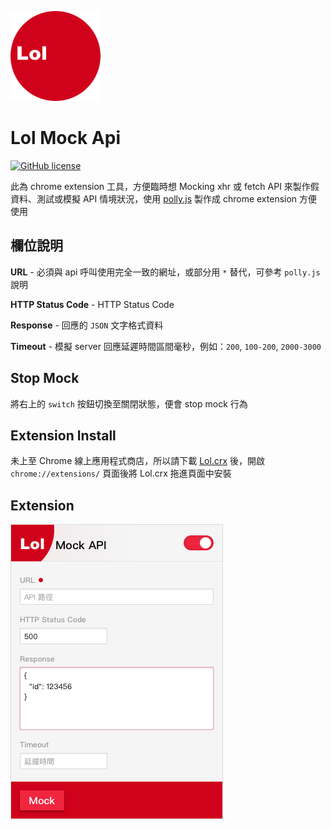 ![lol-icon](Lol/icon48.png)

# Lol Mock Api

[![GitHub license](https://img.shields.io/github/license/totofish/Lol-Mock-API.svg)](https://github.com/totofish/Lol-Mock-API/blob/master/LICENSE)

此為 chrome extension 工具，方便臨時想 Mocking xhr 或 fetch API 來製作假資料、測試或模擬 API 情境狀況，使用 [polly.js](https://netflix.github.io/pollyjs) 製作成 chrome extension 方便使用

## 欄位說明

**URL** - 必須與 api 呼叫使用完全一致的網址，或部分用 `*` 替代，可參考 `polly.js` 說明

**HTTP Status Code** - HTTP Status Code

**Response** - 回應的 `JSON` 文字格式資料

**Timeout** - 模擬 server 回應延遲時間區間毫秒，例如：`200`, `100-200`, `2000-3000`

## Stop Mock

將右上的 `switch` 按鈕切換至關閉狀態，便會 stop mock 行為

## Extension Install

未上至 Chrome 線上應用程式商店，所以請下載 <a href="Lol.crx" target="_blank">Lol.crx</a> 後，開啟 `chrome://extensions/` 頁面後將 Lol.crx 拖進頁面中安裝

## Extension
![lol-icon](doc/app.png)
